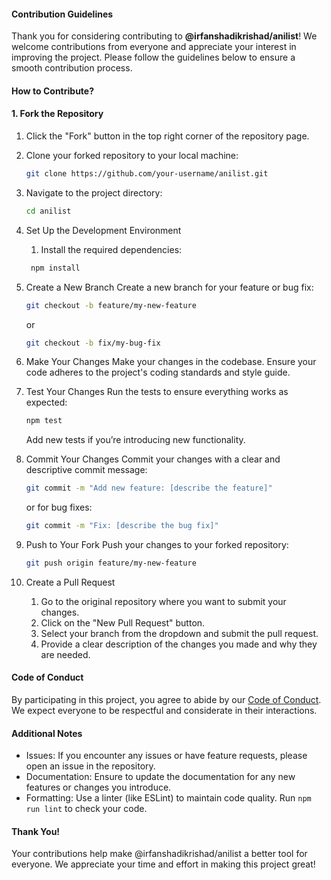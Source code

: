#### Contribution Guidelines

Thank you for considering contributing to **@irfanshadikrishad/anilist**! We welcome contributions from everyone and appreciate your interest in improving the project. Please follow the guidelines below to ensure a smooth contribution process.

#### How to Contribute?

#### 1. Fork the Repository

1.  Click the "Fork" button in the top right corner of the repository page.
2.  Clone your forked repository to your local machine:
    ```bash
    git clone https://github.com/your-username/anilist.git
    ```
3.  Navigate to the project directory:
    ```bash
    cd anilist
    ```
4.  Set Up the Development Environment

    1. Install the required dependencies:

    ```bash
     npm install
    ```

5.  Create a New Branch
    Create a new branch for your feature or bug fix:
    ```bash
    git checkout -b feature/my-new-feature
    ```
    or
    ```bash
    git checkout -b fix/my-bug-fix
    ```
6.  Make Your Changes
    Make your changes in the codebase. Ensure your code adheres to the project's coding standards and style guide.
7.  Test Your Changes
    Run the tests to ensure everything works as expected:
    ```bash
    npm test
    ```
    Add new tests if you’re introducing new functionality.
8.  Commit Your Changes
    Commit your changes with a clear and descriptive commit message:
    ```bash
    git commit -m "Add new feature: [describe the feature]"
    ```
    or for bug fixes:
    ```bash
    git commit -m "Fix: [describe the bug fix]"
    ```
9.  Push to Your Fork
    Push your changes to your forked repository:
    ```bash
    git push origin feature/my-new-feature
    ```
10. Create a Pull Request
    1. Go to the original repository where you want to submit your changes.
    2. Click on the "New Pull Request" button.
    3. Select your branch from the dropdown and submit the pull request.
    4. Provide a clear description of the changes you made and why they are needed.

#### Code of Conduct

By participating in this project, you agree to abide by our [Code of Conduct](CODE_OF_CONDUCT.md). We expect everyone to be respectful and considerate in their interactions.

#### Additional Notes

- Issues: If you encounter any issues or have feature requests, please open an issue in the repository.
- Documentation: Ensure to update the documentation for any new features or changes you introduce.
- Formatting: Use a linter (like ESLint) to maintain code quality. Run `npm run lint` to check your code.

#### Thank You!

Your contributions help make @irfanshadikrishad/anilist a better tool for everyone. We appreciate your time and effort in making this project great!
